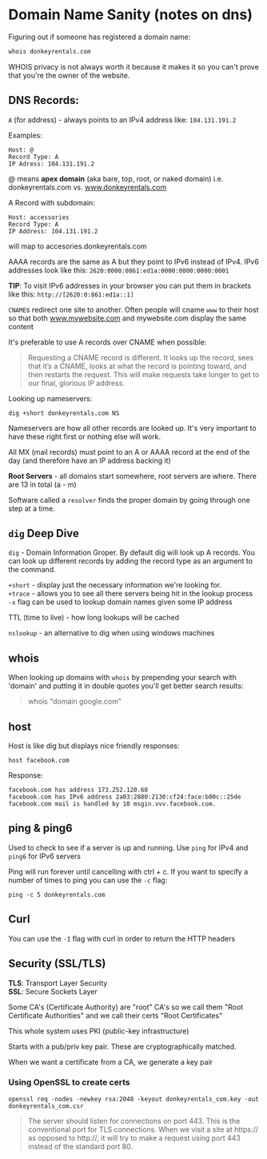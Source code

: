 # Domain Name Sanity (notes on dns)

Figuring out if someone has registered a domain name:
```sh  
whois donkeyrentals.com
```

WHOIS privacy is not always worth it because it makes it so you can't prove that
you're the owner of the website.

## DNS Records:
`A` (for address) - always points to an IPv4 address like: `104.131.191.2`  

Examples:  
```
Host: @  
Record Type: A  
IP Adress: 104.131.191.2
```

@ means **apex domain** (aka bare, top, root, or naked domain) i.e.
donkeyrentals.com vs. www.donkeyrentals.com 

A Record with subdomain:
```
Host: accessories
Record Type: A
IP Address: 104.131.191.2
```
will map to accesories.donkeyrentals.com

AAAA records are the same as A but they point to IPv6 instead of IPv4.  IPv6
addresses look like this: `2620:0000:0861:ed1a:0000:0000:0000:0001`

**TIP**: To visit IPv6 addresses in your browser you can put them in brackets like this:
`http://[2620:0:861:ed1a::1]`  

`CNAME`s redirect one site to another.  Often people will cname `www` to their
host so that both www.mywebsite.com and mywebsite.com display the same content

It's preferable to use A records over CNAME when possible:

> Requesting a CNAME record is different. It looks up the record, sees that it’s a CNAME, looks at what the record is pointing toward, and then restarts the request. This will make requests take longer to get to our final, glorious IP address.

Looking up nameservers:
```
dig +short donkeyrentals.com NS
```
Nameservers are how all other records are looked up.  It's very important to
have these right first or nothing else will work.

All MX (mail records) must point to an A or AAAA record at the end of the day
(and therefore have an IP address backing it)

**Root Servers** - all domains start somewhere, root servers are where. There
are 13 in total (a - m)

Software called a `resolver` finds the proper domain by going through one step
at a time.

## `dig` Deep Dive

`dig` - Domain Information Groper.  By default dig will look up A records.  You
can look up different records by adding the record type as an argument to the
command.  

`+short` - display just the necessary information we're looking for.  
`+trace` - allows you to see all there servers being hit in the lookup process  
`-x` flag can be used to lookup domain names given some IP address  

TTL (time to live) - how long lookups will be cached  

`nslookup` - an alternative to dig when using windows machines  

## whois

When looking up domains with `whois` by prepending your search with 'domain' and
putting it in double quotes you'll get better search results:

> whois "domain google.com"

## host

Host is like dig but displays nice friendly responses:

```
host facebook.com
```

Response:
```
facebook.com has address 173.252.120.68  
facebook.com has IPv6 address 2a03:2880:2130:cf24:face:b00c::25de  
facebook.com mail is handled by 10 msgin.vvv.facebook.com.  
```

## ping & ping6
Used to check to see if a server is up and running.  Use `ping` for IPv4 and
`ping6` for IPv6 servers  

Ping will run forever until cancelling with ctrl + c.  If you want to specify a
number of times to ping you can use the `-c` flag:
```
ping -c 5 donkeyrentals.com
```

## Curl
You can use the `-I` flag with curl in order to return the HTTP headers

## Security (SSL/TLS)
**TLS**: Transport Layer Security  
**SSL**: Secure Sockets Layer  

Some CA's (Certificate Authority) are "root" CA's so we call them "Root
Certificate Authorities" and we call their certs "Root Certificates" 

This whole system uses PKI (public-key infrastructure)

Starts with a pub/priv key pair.  These are cryptographically matched. 

When we want a certificate from a CA, we generate a key pair  

### Using OpenSSL to create certs

```
openssl req -nodes -newkey rsa:2048 -keyout donkeyrentals_com.key -out donkeyrentals_com.csr
```

> The server should listen for connections on port 443. This is the conventional port for TLS connections. When we visit a site at https:// as opposed to http://, it will try to make a request using port 443 instead of the standard port 80.
